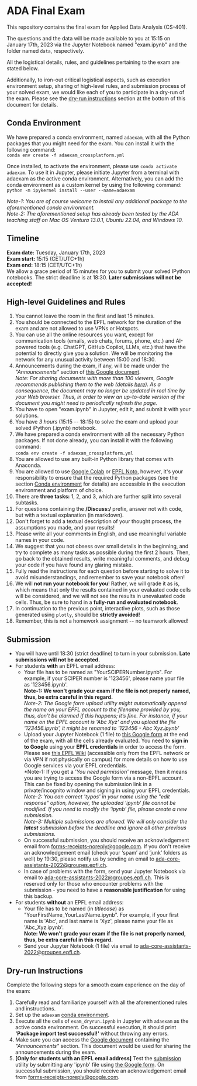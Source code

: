 # ADA Final Exam

This repository contains the final exam for Applied Data Analysis (CS-401).

The questions and the data will be made available to you at 15:15 on January 17th, 2023 via the Jupyter Notebook named "exam.ipynb" and the folder named `data`, respectively.

All the logistical details, rules, and guidelines pertaining to the exam are stated below.

Additionally, to iron-out critical logistical aspects, such as execution environment setup, sharing of high-level rules, and submission process of your solved exam, we would like each of you to participate in a dry-run of the exam. Please see the [dry-run instructions](#Dry-run-Instructions) section at the bottom of this document for details.

## Conda Environment
We have prepared a conda environment, named `adaexam`, with all the Python packages that you might need for the exam. You can install it with the following command:   
`conda env create -f adaexam_crossplatform.yml`

Once installed, to activate the environment, please use `conda activate adaexam`. To use it in Jupyter, please initiate Jupyter from a terminal with adaexam as the active conda environment. Alternatively, you can add the conda environment as a custom kernel by using the following command:   
`python -m ipykernel install --user --name=adaexam`

*Note-1: You are of course welcome to install any additional package to the aforementioned conda environment.*   
*Note-2: The aforementioned setup has already been tested by the ADA teaching staff on Mac OS Ventura 13.0.1, Ubuntu 22.04, and Windows 10.*

## Timeline
**Exam date:** Tuesday, January 17th, 2023   
**Exam start:** 15:15 (CET/UTC+1h)   
**Exam end:** 18:15 (CET/UTC+1h)   
We allow a grace period of 15 minutes for you to submit your solved IPython notebooks. The strict deadline is at 18:30. **Later submissions will not be accepted!**

## High-level Guidelines and Rules

1. You cannot leave the room in the first and last 15 minutes.
2. You should be connected to the EPFL network for the duration of the exam and are not allowed to use VPNs or Hotspots.
3. You can use all the online resources you want, except for communication tools (emails, web chats, forums, phone, etc.) and AI-powered tools (e.g. ChatGPT, GitHub Copilot, LLMs, etc.) that have the potential to directly give you a solution. We will be monitoring the network for any unusual activity between 15:00 and 18:30.
4. Announcements during the exam, if any, will be made under the *"Announcements"* section of [this Google document](https://docs.google.com/document/d/e/2PACX-1vT4WC_5U4aLwlm0xiCyhBudlw1JmL8H24DIXoEb2F9fDCo_VtFAa9h3M_ZdYfnm0eb0TTzB6K8quQJ6/pub).   
   *Note: For sharing documents with more than 100 viewers, Google recommends publishing them to the web (details [here](https://support.google.com/a/users/answer/9308870?hl=en)). As a consequence, the document may no longer be updated in real time by your Web browser. Thus, in order to view an up-to-date version of the document you might need to periodically refresh the page.*   
5. You have to open "exam.ipynb" in Jupyter, edit it, and submit it with your solutions.
6. You have *3 hours* (15:15 -- 18:15) to solve the exam and upload your solved iPython (.ipynb) notebook.
7. We have prepared a conda environment with all the necessary Python packages. If not done already, you can install it with the following command:   
`conda env create -f adaexam_crossplatform.yml`
8. You are allowed to use any built-in Python library that comes with Anaconda.
9. You are allowed to use [Google Colab](https://colab.research.google.com/) or [EPFL Noto](https://noto.epfl.ch), however, it's your responsibility to ensure that the required Python packages (see the section [Conda environment](#Conda-environment) for details) are accessible in the execution environment and platform of choice.
10. There are **three tasks:** 1, 2, and 3, which are further split into several subtasks.
11. For questions containing the **/Discuss:/** prefix, answer not with code, but with a textual explanation (in markdown).
12. Don't forget to add a textual description of your thought process, the assumptions you made, and your results!
13. Please write all your comments in English, and use meaningful variable names in your code.
14. We suggest that you not obsess over small details in the beginning, and try to complete as many tasks as possible during the first 2 hours. Then, go back to the obtained results, write meaningful comments, and debug your code if you have found any glaring mistake.
15. Fully read the instructions for each question before starting to solve it to avoid misunderstandings, and remember to save your notebook often!
16. We will **not run your notebook for you**! Rather, we will grade it as is, which means that only the results contained in your evaluated code cells will be considered, and we will not see the results in unevaluated code cells. Thus, be sure to hand in a **fully-run and evaluated notebook**.
17. In continuation to the previous point, interactive plots, such as those generated using `plotly`, should be **strictly avoided**!
18. Remember, this is not a homework assignment -- no teamwork allowed!

## Submission
* You will have until 18:30 (strict deadline) to turn in your submission. **Late submissions will not be accepted.**
* For students **with** an EPFL email address:
   * Your file has to be named as "YourSCIPERNumber.ipynb". For example, if your SCIPER number is '123456', please name your file as '123456.ipynb'.   
   **Note-1: We won't grade your exam if the file is not properly named, thus, be extra careful in this regard.**   
   *Note-2: The Google form upload utility might automatically append the name on your EPFL account to the filename provided by you, thus, don't be alarmed if this happens; it’s fine. For instance, if your name on the EPFL account is 'Abc Xyz' and you upload the file '123456.ipynb', it might be renamed to '123456 - Abc Xyz.ipynb'*
   * Upload your Jupyter Notebook (1 file) to [this Google form](https://forms.gle/pkXJqL5oRqtjfCsv5) at the end of the exam, with all the cells already evaluated. You need to **sign in to Google** using your **EPFL credentials** in order to access the form. Please see [this EPFL Wiki](https://wiki.epfl.ch/help-gdrive-en) (accessible only from the EPFL network or via VPN if not physically on campus) for more details on how to use Google services via your EPFL credentials.   
   *Note-1: If you get a *'You need permission'* message, then it means you are trying to access the Google form via a non-EPFL account. This can be fixed by opening the submission link in a private/incognito window and signing in using your EPFL credentials.   
   *Note-2: You can correct 'typos' in your name using the "edit response" option, however, the uploaded 'ipynb' file cannot be modified. If you need to modify the ‘ipynb’ file, please create a new submission.*   
   *Note-3: Multiple submissions are allowed. We will only consider the **latest** submission before the deadline and ignore all other previous submissions.*
   * On successful submission, you should receive an acknowledgement email from forms-receipts-noreply@google.com. If you don't receive an acknowledgement email (check your ‘spam’ and ‘junk’ folders as well) by 19:30, please notify us by sending an email to ada-core-assistants-2022@groupes.epfl.ch.
   * In case of problems with the form, send your Jupyter Notebook via email to ada-core-assistants-2022@groupes.epfl.ch. This is reserved only for those who encounter problems with the submission - you need to have a **reasonable justification** for using this backup.
* For students **without** an EPFL email address:
   * Your file has to be named (in *titlecase*) as "YourFirstName_YourLastName.ipynb". For example, if your first name is 'Abc', and last name is 'Xyz', please name your file as 'Abc_Xyz.ipynb'.   
   **Note: We won't grade your exam if the file is not properly named, thus, be extra careful in this regard.**   
   * Send your Jupyter Notebook (1 file) via email to ada-core-assistants-2022@groupes.epfl.ch.

## Dry-run Instructions

Complete the following steps for a smooth exam experience on the day of the exam:
1. Carefully read and familiarize yourself with all the aforementioned rules and instructions.
2. Set up the `adaexam` [conda environment](#Conda-Environment).
3. Execute all the cells of `exam_dryrun.ipynb` in Jupyter with `adaexam` as the active conda environment. On successful execution, it should print **'Package import test successful!'** without throwing any errors.
4. Make sure you can access the [Google document](https://docs.google.com/document/d/e/2PACX-1vT4WC_5U4aLwlm0xiCyhBudlw1JmL8H24DIXoEb2F9fDCo_VtFAa9h3M_ZdYfnm0eb0TTzB6K8quQJ6/pub) containing the *"Announcements"* section. This document would be used for sharing the announcements during the exam.
5. **[Only for students with an EPFL email address]** Test the [submission](#Submission) utility by submitting any 'ipynb' file using [the Google form](https://forms.gle/pkXJqL5oRqtjfCsv5). On successful submission, you should receive an acknowledgement email from forms-receipts-noreply@google.com.
